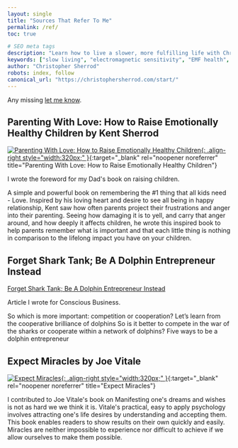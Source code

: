 ```yaml
---
layout: single
title: "Sources That Refer To Me"
permalink: /ref/
toc: true

# SEO meta tags
description: "Learn how to live a slower, more fulfilling life with Christopher Sherrod—writer, artist, and slow lifestyle advocate. Explore his core teachings on balance, health, creativity, and expat life."
keywords: ["slow living", "electromagnetic sensitivity", "EMF health", "fulfilling work", "digital nomad", "expat lifestyle", "creative entrepreneur", "Christopher Sherrod"]
author: "Christopher Sherrod"
robots: index, follow
canonical_url: "https://christophersherrod.com/start/"
---
```

Any missing [let me know](/hello/).

## Parenting With Love: How to Raise Emotionally Healthy Children by Kent Sherrod

[![Parenting With Love: How to Raise Emotionally Healthy Children](https://m.media-amazon.com/images/I/91-3kbL9eXL._SL1500_.jpg){: .align-right style="width:320px;" }]((https://amzn.to/45jUXSO)){:target="_blank" rel="noopener noreferrer" title="Parenting With Love: How to Raise Emotionally Healthy Children"}

I wrote the foreword for my Dad's book on raising children.

A simple and powerful book on remembering the #1 thing that all kids need - Love. Inspired by his loving heart and desire to see all being in happy relationship, Kent saw how often parents project their frustrations and anger into their parenting. Seeing how damaging it is to yell, and carry that anger around, and how deeply it affects children, he wrote this inspired book to help parents remember what is important and that each little thing is nothing in comparison to the lifelong impact you have on your children.

## Forget Shark Tank; Be A Dolphin Entrepreneur Instead
[Forget Shark Tank; Be A Dolphin Entrepreneur Instead](https://socapglobal.com/2017/08/forget-shark-tank-dolphin-entrepreneur-instead/)

Article I wrote for Conscious Business.

So which is more important: competition or cooperation?
Let’s learn from the cooperative brilliance of dolphins
So is it better to compete in the war of the sharks or cooperate within a network of dolphins?
Five ways to be a dolphin entrepreneur

## Expect Miracles by Joe Vitale

[![Expect Miracles](https://m.media-amazon.com/images/I/812TzsPoC9L._SL1500_.jpg){: .align-right style="width:320px;" }]((https://amzn.to/45jUXSO)){:target="_blank" rel="noopener noreferrer" title="Expect Miracles"}

I contributed to Joe Vitale's book on Manifesting one's dreams and wishes is not as hard we we think it is. Vitale's practical, easy to apply psychology involves attracting one's life desires by understanding and accepting them. This book enables readers to show results on their own quickly and easily. Miracles are neither impossible to experience nor difficult to achieve if we allow ourselves to make them possible.